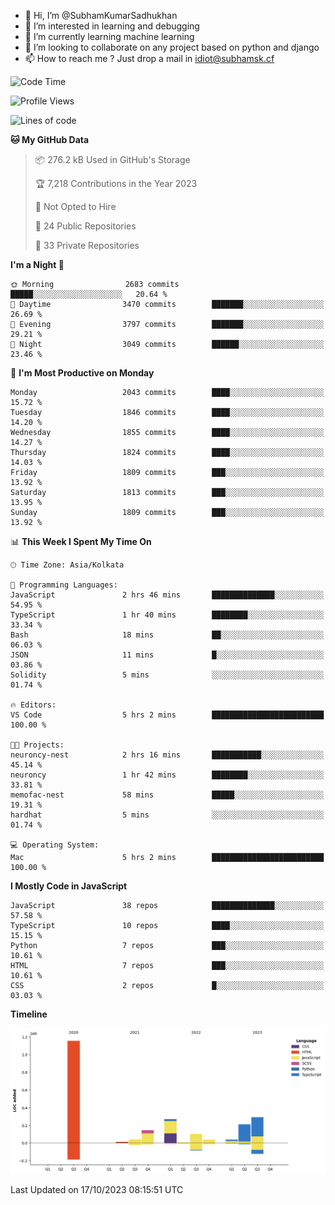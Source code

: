 - 👋 Hi, I’m @SubhamKumarSadhukhan
- 👀 I’m interested in learning and debugging
- 🌱 I’m currently learning machine learning
- 💞️ I’m looking to collaborate on any project based on python and django
- 📫 How to reach me ?
      Just drop a mail in idiot@subhamsk.cf

<!---
SubhamKumarSadhukhan/SubhamKumarSadhukhan is a ✨ special ✨ repository because its `README.md` (this file) appears on your GitHub profile.
You can click the Preview link to take a look at your changes.
--->


<!--START_SECTION:waka-->
![Code Time](http://img.shields.io/badge/Code%20Time-1%2C595%20hrs%2016%20mins-blue)

![Profile Views](http://img.shields.io/badge/Profile%20Views-1-blue)

![Lines of code](https://img.shields.io/badge/From%20Hello%20World%20I%27ve%20Written-2.3%20million%20lines%20of%20code-blue)

**🐱 My GitHub Data** 

> 📦 276.2 kB Used in GitHub's Storage 
 > 
> 🏆 7,218 Contributions in the Year 2023
 > 
> 🚫 Not Opted to Hire
 > 
> 📜 24 Public Repositories 
 > 
> 🔑 33 Private Repositories 
 > 
**I'm a Night 🦉** 

```text
🌞 Morning                2683 commits        █████░░░░░░░░░░░░░░░░░░░░   20.64 % 
🌆 Daytime                3470 commits        ███████░░░░░░░░░░░░░░░░░░   26.69 % 
🌃 Evening                3797 commits        ███████░░░░░░░░░░░░░░░░░░   29.21 % 
🌙 Night                  3049 commits        ██████░░░░░░░░░░░░░░░░░░░   23.46 % 
```
📅 **I'm Most Productive on Monday** 

```text
Monday                   2043 commits        ████░░░░░░░░░░░░░░░░░░░░░   15.72 % 
Tuesday                  1846 commits        ████░░░░░░░░░░░░░░░░░░░░░   14.20 % 
Wednesday                1855 commits        ████░░░░░░░░░░░░░░░░░░░░░   14.27 % 
Thursday                 1824 commits        ████░░░░░░░░░░░░░░░░░░░░░   14.03 % 
Friday                   1809 commits        ███░░░░░░░░░░░░░░░░░░░░░░   13.92 % 
Saturday                 1813 commits        ███░░░░░░░░░░░░░░░░░░░░░░   13.95 % 
Sunday                   1809 commits        ███░░░░░░░░░░░░░░░░░░░░░░   13.92 % 
```


📊 **This Week I Spent My Time On** 

```text
🕑︎ Time Zone: Asia/Kolkata

💬 Programming Languages: 
JavaScript               2 hrs 46 mins       ██████████████░░░░░░░░░░░   54.95 % 
TypeScript               1 hr 40 mins        ████████░░░░░░░░░░░░░░░░░   33.34 % 
Bash                     18 mins             ██░░░░░░░░░░░░░░░░░░░░░░░   06.03 % 
JSON                     11 mins             █░░░░░░░░░░░░░░░░░░░░░░░░   03.86 % 
Solidity                 5 mins              ░░░░░░░░░░░░░░░░░░░░░░░░░   01.74 % 

🔥 Editors: 
VS Code                  5 hrs 2 mins        █████████████████████████   100.00 % 

🐱‍💻 Projects: 
neuroncy-nest            2 hrs 16 mins       ███████████░░░░░░░░░░░░░░   45.14 % 
neuroncy                 1 hr 42 mins        ████████░░░░░░░░░░░░░░░░░   33.81 % 
memofac-nest             58 mins             █████░░░░░░░░░░░░░░░░░░░░   19.31 % 
hardhat                  5 mins              ░░░░░░░░░░░░░░░░░░░░░░░░░   01.74 % 

💻 Operating System: 
Mac                      5 hrs 2 mins        █████████████████████████   100.00 % 
```

**I Mostly Code in JavaScript** 

```text
JavaScript               38 repos            ██████████████░░░░░░░░░░░   57.58 % 
TypeScript               10 repos            ████░░░░░░░░░░░░░░░░░░░░░   15.15 % 
Python                   7 repos             ███░░░░░░░░░░░░░░░░░░░░░░   10.61 % 
HTML                     7 repos             ███░░░░░░░░░░░░░░░░░░░░░░   10.61 % 
CSS                      2 repos             █░░░░░░░░░░░░░░░░░░░░░░░░   03.03 % 
```



**Timeline**

![Lines of Code chart](https://raw.githubusercontent.com/SubhamKumarSadhukhan/SubhamKumarSadhukhan/main/assets/bar_graph.png)


 Last Updated on 17/10/2023 08:15:51 UTC
<!--END_SECTION:waka-->
